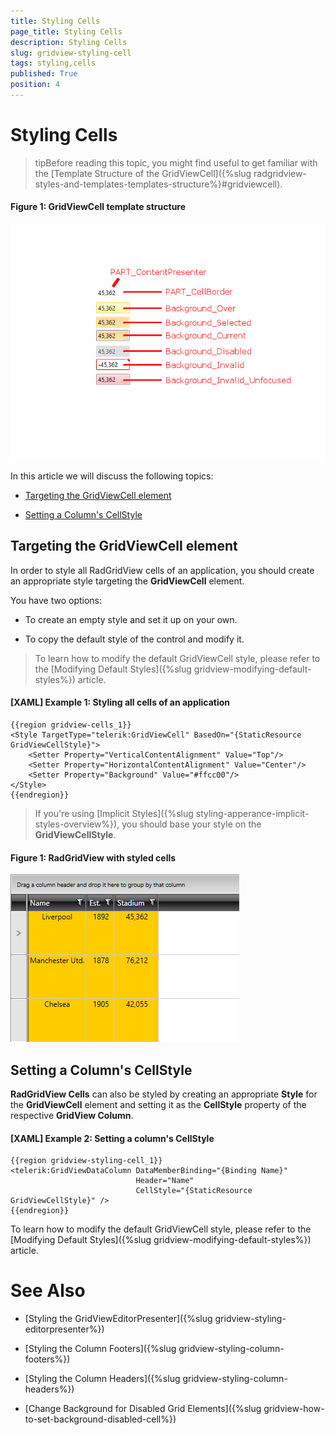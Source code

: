 ```yaml
---
title: Styling Cells
page_title: Styling Cells
description: Styling Cells
slug: gridview-styling-cell
tags: styling,cells
published: True
position: 4
---
```


# Styling Cells

>tipBefore reading this topic, you might find useful to get familiar with the [Template Structure of the GridViewCell]({%slug radgridview-styles-and-templates-templates-structure%}#gridviewcell).

#### __Figure 1: GridViewCell template structure__

![RadGridView template structure](images/gridviewcell-template.png)

In this article we will discuss the following topics:

* [Targeting the GridViewCell element](#targeting-the-gridviewcell-element)

* [Setting a Column's CellStyle](#setting-a-columns-cellstyle)

## Targeting the GridViewCell element

In order to style all RadGridView cells of an application, you should create an appropriate style targeting the __GridViewCell__ element.

You have two options:

* To create an empty style and set it up on your own.

* To copy the default style of the control and modify it.

>To learn how to modify the default GridViewCell style, please refer to the [Modifying Default Styles]({%slug gridview-modifying-default-styles%}) article.

#### __[XAML] Example 1: Styling all cells of an application__

	{{region gridview-cells_1}}
	<Style TargetType="telerik:GridViewCell" BasedOn="{StaticResource GridViewCellStyle}">
		<Setter Property="VerticalContentAlignment" Value="Top"/>
		<Setter Property="HorizontalContentAlignment" Value="Center"/>
		<Setter Property="Background" Value="#ffcc00"/>
	</Style>
	{{endregion}}

>If you're using [Implicit Styles]({%slug styling-apperance-implicit-styles-overview%}), you should base your style on the __GridViewCellStyle__.

#### __Figure 1: RadGridView with styled cells__

![RadGridView with styled cells](images/RadGridView-Cell-Styled.png)

## Setting a Column's CellStyle

__RadGridView Cells__ can also be styled by creating an appropriate __Style__ for the **GridViewCell**  element and setting it as the __CellStyle__ property of the respective __GridView Column__. 

#### __[XAML] Example 2: Setting a column's CellStyle__

	{{region gridview-styling-cell_1}}
	<telerik:GridViewDataColumn DataMemberBinding="{Binding Name}"
                                Header="Name"
                                CellStyle="{StaticResource GridViewCellStyle}" />
	{{endregion}}

To learn how to modify the default GridViewCell style, please refer to the [Modifying Default Styles]({%slug gridview-modifying-default-styles%}) article.

# See Also

 * [Styling the GridViewEditorPresenter]({%slug gridview-styling-editorpresenter%})

 * [Styling the Column Footers]({%slug gridview-styling-column-footers%})

 * [Styling the Column Headers]({%slug gridview-styling-column-headers%})

 * [Change Background for Disabled Grid Elements]({%slug gridview-how-to-set-background-disabled-cell%})
